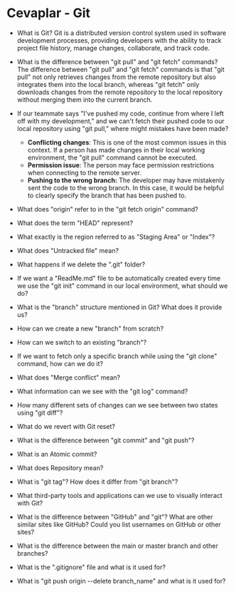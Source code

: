 # Cevaplar - Git

- What is Git?
Git is a distributed version control system used in software development processes, providing developers with the ability to track project file history, manage changes, collaborate, and track code.

- What is the difference between "git pull" and "git fetch" commands?
The difference between "git pull" and "git fetch" commands is that "git pull" not only retrieves changes from the remote repository but also integrates them into the local branch, whereas "git fetch" only downloads changes from the remote repository to the local repository without merging them into the current branch.

- If our teammate says "I've pushed my code, continue from where I left off with my development," and we can't fetch their pushed code to our local repository using "git pull," where might mistakes have been made?
    * **Conflicting changes**: This is one of the most common issues in this context. If a person has made changes in their local working environment, the "git pull" command cannot be executed.
    * **Permission issue**: The person may face permission restrictions when connecting to the remote server.
    * **Pushing to the wrong branch:** The developer may have mistakenly sent the code to the wrong branch. In this case, it would be helpful to clearly specify the branch that has been pushed to.

- What does "origin" refer to in the "git fetch origin" command?
- What does the term "HEAD" represent?
- What exactly is the region referred to as "Staging Area" or "Index"?
- What does "Untracked file" mean?
- What happens if we delete the ".git" folder?
- If we want a "ReadMe.md" file to be automatically created every time we use the "git init" command in our local environment, what should we do?
- What is the "branch" structure mentioned in Git? What does it provide us?
- How can we create a new "branch" from scratch?
- How can we switch to an existing "branch"?
- If we want to fetch only a specific branch while using the "git clone" command, how can we do it?
- What does "Merge conflict" mean?
- What information can we see with the "git log" command?
- How many different sets of changes can we see between two states using "git diff"?
- What do we revert with Git reset?
- What is the difference between "git commit" and "git push"?
- What is an Atomic commit?
- What does Repository mean?
- What is "git tag"? How does it differ from "git branch"?
- What third-party tools and applications can we use to visually interact with Git?
- What is the difference between "GitHub" and "git"? What are other similar sites like GitHub? Could you list usernames on GitHub or other sites?
- What is the difference between the main or master branch and other branches?
- What is the ".gitignore" file and what is it used for?
- What is "git push origin --delete branch_name" and what is it used for?